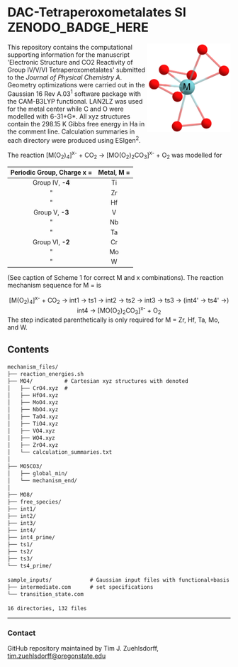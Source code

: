 # DAC-Tetraperoxometalates SI &nbsp; ZENODO\_BADGE\_HERE

<img align="right" src='https://github.com/tjz21/DAC_metals/blob/main/MO8_structure.png' width = "189" height = "200">

This repository contains the computational supporting information for the manuscript 'Electronic Structure and CO2 Reactivity of Group IV/V/VI Tetraperoxometalates' submitted to the *Journal of Physical Chemistry A*. Geometry optimizations were carried out in the Gaussian 16 Rev A.03<sup>1</sup> software package with the CAM-B3LYP functional. LAN2LZ was used for the metal center while C and O were modelled with 6-31+G\*. All xyz structures contain the 298.15 K Gibbs free energy in Ha in the comment line. Calculation summaries in each directory were produced using ESIgen<sup>2</sup>.

The reaction [M(O<sub>2</sub>)<sub>4</sub>]<sup>x-</sup> + CO<sub>2</sub> &rarr; [MO(O<sub>2</sub>)<sub>2</sub>CO<sub>3</sub>]<sup>x-</sup> + O<sub>2</sub> was modelled for

<div align="center">

| Periodic Group, Charge x = | Metal, M = |
|:--------------------------:|:----------:|
| Group IV, **-4**           | Ti         |
| "                          | Zr         |
| "                          | Hf         |
| Group V, **-3**            | V          |
| "                          | Nb         |
| "                          | Ta         |
| Group VI, **-2**           | Cr         |
| "                          | Mo         |
| "                          | W          |

</div>

(See caption of Scheme 1 for correct M and x combinations). The reaction mechanism sequence for M = is 
<div align="center">
[M(O<sub>2</sub>)<sub>4</sub>]<sup>x-</sup> + CO<sub>2</sub> &rarr; int1 &rarr; ts1 &rarr; int2 &rarr; ts2 &rarr; int3 &rarr; ts3 &rarr; (int4' &rarr; ts4' &rarr;) int4 &rarr; [MO(O<sub>2</sub>)<sub>2</sub>CO<sub>3</sub>]<sup>x-</sup> + O<sub>2</sub>
</div>
The step indicated parenthetically is only required for M = Zr, Hf, Ta, Mo, and W.

## Contents
```
mechanism_files/
├── reaction_energies.sh
├── MO4/          # Cartesian xyz structures with denoted
│   ├── CrO4.xyz  #
│   ├── HfO4.xyz
│   ├── MoO4.xyz
│   ├── NbO4.xyz
│   ├── TaO4.xyz
│   ├── TiO4.xyz
│   ├── VO4.xyz
│   ├── WO4.xyz
│   ├── ZrO4.xyz
│   └── calculation_summaries.txt
│   
├── MO5CO3/
│   ├── global_min/
│   └── mechanism_end/
│   
├── MO8/
├── free_species/
├── int1/
├── int2/
├── int3/
├── int4/
├── int4_prime/
├── ts1/
├── ts2/
├── ts3/
└── ts4_prime/

sample_inputs/            # Gaussian input files with functional+basis 
├── intermediate.com      # set specifications
└── transition_state.com

16 directories, 132 files
```
---
### Contact
GitHub repository maintained by Tim J. Zuehlsdorff, tim.zuehlsdorff@oregonstate.edu
